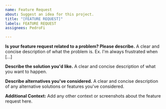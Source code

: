 ```yaml
---
name: Feature Request
about: Suggest an idea for this project.
title: "[FEATURE REQUEST]"
labels: FEATURE REQUEST
assignees: PedroFi

---
```


**Is your feature request related to a problem? Please describe.**
A clear and concise description of what the problem is. Ex. I'm always frustrated when [...]

**Describe the solution you'd like.**
A clear and concise description of what you want to happen.

**Describe alternatives you've considered.**
A clear and concise description of any alternative solutions or features you've considered.

**Additional Context:**
Add any other context or screenshots about the feature request here.
